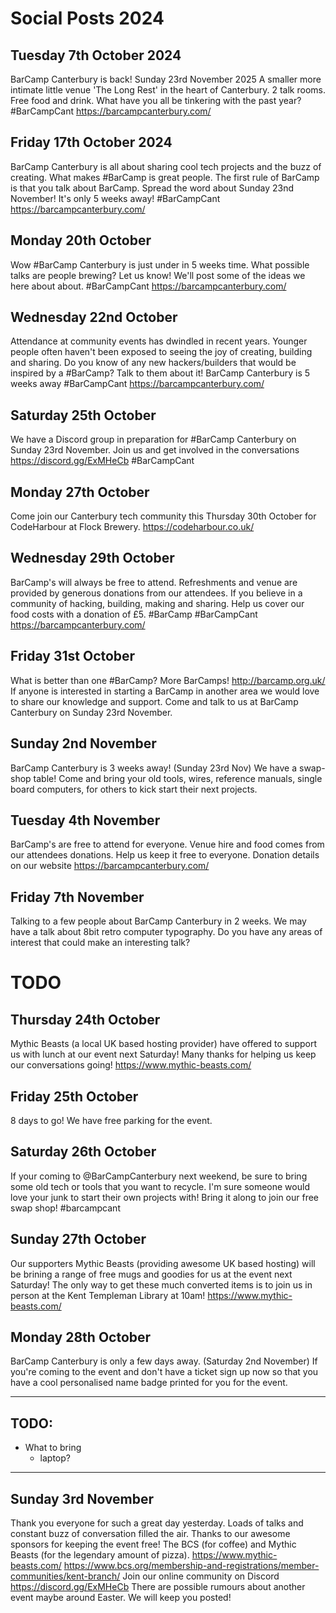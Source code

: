 Social Posts 2024
=================

## Tuesday 7th October 2024
BarCamp Canterbury is back!
Sunday 23rd November 2025
A smaller more intimate little venue 'The Long Rest' in the heart of Canterbury.
2 talk rooms. Free food and drink.
What have you all be tinkering with the past year?
#BarCampCant https://barcampcanterbury.com/


## Friday 17th October 2024
BarCamp Canterbury is all about sharing cool tech projects and the buzz of creating.
What makes #BarCamp is great people.
The first rule of BarCamp is that you talk about BarCamp.
Spread the word about Sunday 23nd November! It's only 5 weeks away!
#BarCampCant https://barcampcanterbury.com/

## Monday 20th October
Wow #BarCamp Canterbury is just under in 5 weeks time.
What possible talks are people brewing?
Let us know! We'll post some of the ideas we here about about.
#BarCampCant https://barcampcanterbury.com/

## Wednesday 22nd October
Attendance at community events has dwindled in recent years.
Younger people often haven't been exposed to seeing the joy of creating, building and sharing.
Do you know of any new hackers/builders that would be inspired by a #BarCamp?
Talk to them about it!
BarCamp Canterbury is 5 weeks away
#BarCampCant https://barcampcanterbury.com/

## Saturday 25th October
We have a Discord group in preparation for #BarCamp Canterbury on Sunday 23rd November.
Join us and get involved in the conversations
https://discord.gg/ExMHeCb
#BarCampCant

## Monday 27th October
Come join our Canterbury tech community this Thursday 30th October for CodeHarbour at Flock Brewery.
https://codeharbour.co.uk/


## Wednesday 29th October
BarCamp's will always be free to attend.
Refreshments and venue are provided by generous donations from our attendees.
If you believe in a community of hacking, building, making and sharing. Help us cover our food costs with a donation of £5.
#BarCamp #BarCampCant https://barcampcanterbury.com/


## Friday 31st October
What is better than one #BarCamp? More BarCamps! http://barcamp.org.uk/
If anyone is interested in starting a BarCamp in another area we would love to share our knowledge and support.
Come and talk to us at BarCamp Canterbury on Sunday 23rd November.


## Sunday 2nd November
BarCamp Canterbury is 3 weeks away! (Sunday 23rd Nov)
We have a swap-shop table!
Come and bring your old tools, wires, reference manuals, single board computers, for others to kick start their next projects.


## Tuesday 4th November
BarCamp's are free to attend for everyone.
Venue hire and food comes from our attendees donations.
Help us keep it free to everyone.
Donation details on our website https://barcampcanterbury.com/


## Friday 7th November
Talking to a few people about BarCamp Canterbury in 2 weeks.
We may have a talk about 8bit retro computer typography.
Do you have any areas of interest that could make an interesting talk?


TODO
====

## Thursday 24th October
Mythic Beasts (a local UK based hosting provider) have offered to support us with lunch at our event next Saturday!
Many thanks for helping us keep our conversations going!
https://www.mythic-beasts.com/


## Friday 25th October
8 days to go! We have free parking for the event.

## Saturday 26th October
If your coming to @BarCampCanterbury next weekend, be sure to bring some old tech or tools that you want to recycle.
I'm sure someone would love your junk to start their own projects with!
Bring it along to join our free swap shop! #barcampcant

## Sunday 27th October
Our supporters Mythic Beasts (providing awesome UK based hosting) will be brining a range of free mugs and goodies for us at the event next Saturday!
The only way to get these much converted items is to join us in person at the Kent Templeman Library at 10am!
https://www.mythic-beasts.com/

## Monday 28th October
BarCamp Canterbury is only a few days away. (Saturday 2nd November)
If you're coming to the event and don't have a ticket sign up now so that you have a cool personalised name badge printed for you for the event.

---

## TODO:
* What to bring
  * laptop?

---

## Sunday 3rd November

Thank you everyone for such a great day yesterday.
Loads of talks and constant buzz of conversation filled the air.
Thanks to our awesome sponsors for keeping the event free!
The BCS (for coffee) and Mythic Beasts (for the legendary amount of pizza).
https://www.mythic-beasts.com/
https://www.bcs.org/membership-and-registrations/member-communities/kent-branch/
Join our online community on Discord https://discord.gg/ExMHeCb
There are possible rumours about another event maybe around Easter. We will keep you posted!
